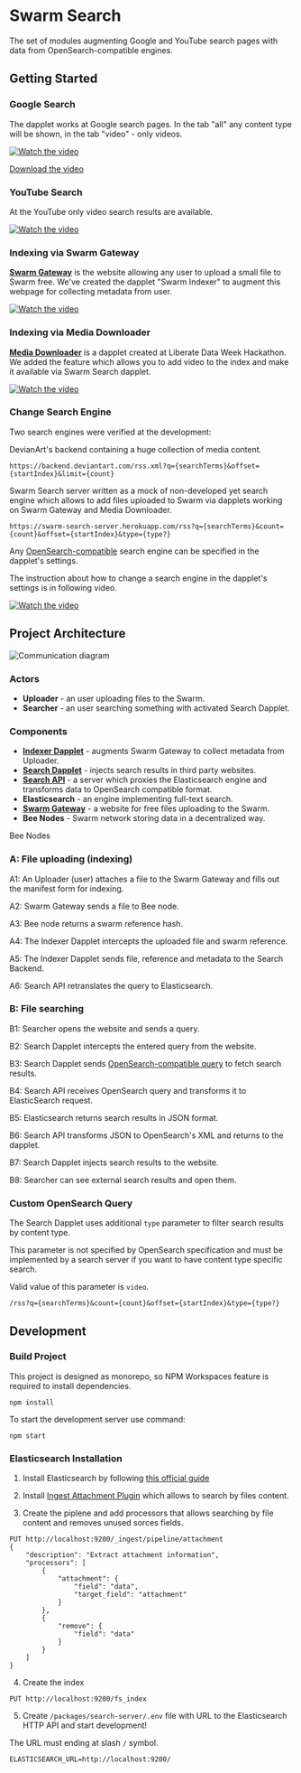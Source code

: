 # Swarm Search

The set of modules augmenting Google and YouTube search pages with data from OpenSearch-compatible engines.

## Getting Started

### Google Search

The dapplet works at Google search pages. In the tab "all" any content type will be shown, in the tab "video" - only videos.

[![Watch the video](https://github.com/dapplets/swarm-search/raw/main/docs/demo-google-search-preview.png)](https://drive.google.com/file/d/1IFLuD0vqVHKlKuHBm71if-7zLKL1oaXL/view?usp=sharing)

[Download the video](https://github.com/dapplets/swarm-search/raw/main/docs/demo-google-search.mp4)

### YouTube Search

At the YouTube only video search results are available.

[![Watch the video](https://github.com/dapplets/swarm-search/raw/main/docs/demo-youtube-search-preview.png)](https://github.com/dapplets/swarm-search/raw/main/docs/demo-youtube-search.mp4)

### Indexing via Swarm Gateway

[**Swarm Gateway**](https://gateway.ethswarm.org/) is the website allowing any user to upload a small file to Swarm free. We've created the dapplet "Swarm Indexer" to augment this webpage for collecting metadata from user.

[![Watch the video](https://github.com/dapplets/swarm-search/raw/main/docs/demo-gateway-preview.png)](https://github.com/dapplets/swarm-search/raw/main/docs/demo-gateway.mp4)

### Indexing via Media Downloader

[**Media Downloader**](https://github.com/dapplets/media-downloader) is a dapplet created at Liberate Data Week Hackathon. We added the feature which allows you to add video to the index and make it available via Swarm Search dapplet.

[![Watch the video](https://github.com/dapplets/swarm-search/raw/main/docs/demo-media-downloader-preview.png)](https://github.com/dapplets/swarm-search/raw/main/docs/demo-media-downloader.mp4)

### Change Search Engine

Two search engines were verified at the development:

DevianArt's backend containing a huge collection of media content.

```
https://backend.deviantart.com/rss.xml?q={searchTerms}&offset={startIndex}&limit={count}
```

Swarm Search server written as a mock of non-developed yet search engine which allows to add files uploaded to Swarm via dapplets working on Swarm Gateway and Media Downloader.

```
https://swarm-search-server.herokuapp.com/rss?q={searchTerms}&count={count}&offset={startIndex}&type={type?}
```

Any [OpenSearch-compatible](https://github.com/dewitt/opensearch/blob/main/opensearch-1-1-draft-6.md) search engine can be specified in the dapplet's settings. 

The instruction about how to change a search engine in the dapplet's settings is in following video.

[![Watch the video](https://github.com/dapplets/swarm-search/raw/main/docs/demo-change-search-engine-preview.png)](https://github.com/dapplets/swarm-search/raw/main/docs/demo-change-search-engine.mp4)

## Project Architecture

![Communication diagram](https://github.com/dapplets/swarm-search/raw/main/docs/communication.png)

### Actors

* **Uploader** - an user uploading files to the Swarm.
* **Searcher** - an user searching something with activated Search Dapplet.

### Components

* [**Indexer Dapplet**](https://github.com/dapplets/swarm-search/tree/main/packages/swarm-indexer-dapplet) - augments Swarm Gateway to collect metadata from Uploader.
* [**Search Dapplet**](https://github.com/dapplets/swarm-search/tree/main/packages/search-dapplet) - injects search results in third party websites.
* [**Search API**](https://github.com/dapplets/swarm-search/tree/main/packages/search-server) - a server which proxies the Elasticsearch engine and transforms data to OpenSearch compatible format.
* **Elasticsearch** - an engine implementing full-text search.
* [**Swarm Gateway**](https://gateway.ethswarm.org/) - a website for free files uploading to the Swarm.
* **Bee Nodes** - Swarm network storing data in a decentralized way.

Bee Nodes

### A: File uploading (indexing)

A1: An Uploader (user) attaches a file to the Swarm Gateway and fills out the manifest form for indexing.

A2: Swarm Gateway sends a file to Bee node.

A3: Bee node returns a swarm reference hash.

A4: The Indexer Dapplet intercepts the uploaded file and swarm reference.

A5: The Indexer Dapplet sends file, reference and metadata to the Search Backend.

A6: Search API retranslates the query to Elasticsearch.

### B: File searching

B1: Searcher opens the website and sends a query.

B2: Search Dapplet intercepts the entered query from the website.

B3: Search Dapplet sends [OpenSearch-compatible query](#custom-opensearch-query) to fetch search results.

B4: Search API receives OpenSearch query and transforms it to ElasticSearch request.

B5: Elasticsearch returns search results in JSON format.

B6: Search API transforms JSON to OpenSearch's XML and returns to the dapplet.

B7: Search Dapplet injects search results to the website.

B8: Searcher can see external search results and open them.

### Custom OpenSearch Query

The Search Dapplet uses additional `type` parameter to filter search results by content type.

This parameter is not specified by OpenSearch specification and must be implemented by a search server if you want to have content type specific search.

Valid value of this parameter is `video`.

```
/rss?q={searchTerms}&count={count}&offset={startIndex}&type={type?}
```

## Development

### Build Project

This project is designed as monorepo, so NPM Workspaces feature is required to install dependencies.

```
npm install
```

To start the development server use command:

```
npm start
```

### Elasticsearch Installation

1. Install Elasticsearch by following [this official guide](https://www.elastic.co/guide/en/elasticsearch/reference/current/install-elasticsearch.html)

2. Install [Ingest Attachment Plugin](https://www.elastic.co/guide/en/elasticsearch/plugins/current/ingest-attachment.html) which allows to search by files content.

3. Create the piplene and add processors that allows searching by file content and removes unused sorces fields.

```
PUT http://localhost:9200/_ingest/pipeline/attachment
{
    "description": "Extract attachment information",
    "processors": [
        {
            "attachment": {
                "field": "data",
                "target_field": "attachment"
            }
        },
        {
            "remove": {
                "field": "data"
            }
        }
    ]
}
```

4. Create the index

```
PUT http://localhost:9200/fs_index
```

5. Create `/packages/search-server/.env` file with URL to the Elasticsearch HTTP API and start development!

The URL must ending at slash `/` symbol.

```
ELASTICSEARCH_URL=http://localhost:9200/
```
